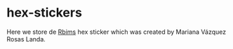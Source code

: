 # hex-stickers
Here we store de [Rbims](https://github.com/mirnavazquez/RbiMs) hex sticker which was created by Mariana Vázquez Rosas Landa.

